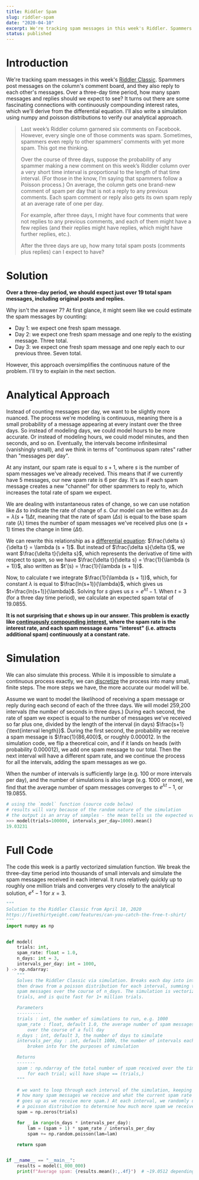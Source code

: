 ```yaml
---
title: Riddler Spam
slug: riddler-spam
date: "2020-04-10"
excerpt: We're tracking spam messages in this week's Riddler. Spammers post messages on the column's comment board, and they also reply to each other's messages. Over a three-day time period, how many spam messages and replies should we expect to see? It turns out there are some fascinating connections with continuously compounding interest rates, which we'll derive from the differential equation. I'll also write a simulation using numpy and poisson distributions to verify our analytical approach.
status: published
---
```


# Introduction

We're tracking spam messages in this week's <a href="https://fivethirtyeight.com/features/can-you-catch-the-free-t-shirt/">Riddler Classic</a>. Spammers post messages on the column's comment board, and they also reply to each other's messages. Over a three-day time period, how many spam messages and replies should we expect to see? It turns out there are some fascinating connections with continuously compounding interest rates, which we'll derive from the differential equation. I'll also write a simulation using numpy and poisson distributions to verify our analytical approach.

<blockquote>
Last week’s Riddler column garnered six comments on Facebook. However, every single one of those comments was spam. Sometimes, spammers even reply to other spammers’ comments with yet more spam. This got me thinking.

Over the course of three days, suppose the probability of any spammer making a new comment on this week’s Riddler column over a very short time interval is proportional to the length of that time interval. (For those in the know, I’m saying that spammers follow a Poisson process.) On average, the column gets one brand-new comment of spam per day that is not a reply to any previous comments. Each spam comment or reply also gets its own spam reply at an average rate of one per day.

For example, after three days, I might have four comments that were not replies to any previous comments, and each of them might have a few replies (and their replies might have replies, which might have further replies, etc.).

After the three days are up, how many total spam posts (comments plus replies) can I expect to have?

</blockquote>

# Solution

**Over a three-day period, we should expect just over 19 total spam messages, including original posts and replies.**

Why isn't the answer 7? At first glance, it might seem like we could estimate the spam messages by counting:

- Day 1: we expect one fresh spam message.
- Day 2: we expect one fresh spam message and one reply to the existing message. Three total.
- Day 3: we expect one fresh spam message and one reply each to our previous three. Seven total.

However, this approach oversimplifies the continuous nature of the problem. I'll try to explain in the next section.

# Analytical Approach

Instead of counting messages per day, we want to be slightly more nuanced. The process we're modeling is continuous, meaning there is a small probability of a message appearing at every instant over the three days. So instead of modeling days, we could model hours to be more accurate. Or instead of modeling hours, we could model minutes, and then seconds, and so on. Eventually, the intervals become infinitesimal (vanishingly small), and we think in terms of "continuous spam rates" rather than "messages per day".

At any instant, our spam rate is equal to $s+1$, where $s$ is the number of spam messages we've already received. This means that if we currently have 5 messages, our new spam rate is 6 per day. It's as if each spam message creates a new "channel" for other spammers to reply to, which increases the total rate of spam we expect.

We are dealing with instantaneous rates of change, so we can use notation like $\Delta s$ to indicate the rate of change of $s$. Our model can be written as: $\Delta s = \lambda(s+1)\Delta t$, meaning that the rate of spam ($\Delta s$) is equal to the base spam rate ($\lambda$) times the number of spam messages we've received plus one ($s + 1$) times the change in time ($\Delta t$).

We can rewrite this relationship as a <a href="https://en.wikipedia.org/wiki/Differential_equation">differential equation</a>: $\frac{\delta s}{\delta t} = \lambda (s + 1)$. But instead of $\frac{\delta s}{\delta t}$, we want $\frac{\delta t}{\delta s}$, which represents the derivative of time with respect to spam, so we have $\frac{\delta t}{\delta s} = \frac{1}{\lambda (s + 1)}$, also written as $t'(s) = \frac{1}{\lambda (s + 1)}$.

Now, to calculate $t$ we integrate $\frac{1}{\lambda (s + 1)}$, which, for constant $\lambda$ is equal to $\frac{ln(s+1)}{\lambda}$, which gives us $t=\frac{ln(s+1)}{\lambda}$. Solving for $s$ gives us $s=e^{\lambda t} - 1$. When $t=3$ (for a three day time period), we calculate an expected spam total of 19.0855.

**It is not surprising that $e$ shows up in our answer. This problem is exactly like <a href="https://en.wikipedia.org/wiki/Compound_interest#Continuous_compounding">continuously compounding interest</a>, where the spam rate is the interest rate, and each spam message earns "interest" (i.e. attracts additional spam) continuously at a constant rate.**

# Simulation

We can also simulate this process. While it is impossible to simulate a continuous process exactly, we can <a href="https://en.wikipedia.org/wiki/Discretization">discretize</a> the process into many small, finite steps. The more steps we have, the more accurate our model will be.

Assume we want to model the likelihood of receiving a spam message or reply during each second of each of the three days. We will model 259,200 intervals (the number of seconds in three days.) During each second, the rate of spam we expect is equal to the number of messages we've received so far plus one, divided by the length of the interval (in days) $\frac{s+1}{\text{interval length}}$. During the first second, the probability we receive a spam message is $\frac{1}{86,400}$, or roughly 0.000012. In the simulation code, we flip a theoretical coin, and if it lands on heads (with probability 0.000012), we add one spam message to our total. Then the next interval will have a different spam rate, and we continue the process for all the intervals, adding the spam messages as we go.

When the number of intervals is sufficiently large (e.g. 100 or more intervals per day), and the number of simulations is also large (e.g. 1000 or more), we find that the average number of spam messages converges to $e^{\lambda t} - 1$, or 19.0855.

```python
# using the `model` function (source code below)
# results will vary because of the random nature of the simulation
# the output is an array of samples - the mean tells us the expected value
>>> model(trials=100000, intervals_per_day=1000).mean()
19.03231
```

# Full Code

The code this week is a partly vectorized simulation function. We break the three-day time period into thousands of small intervals and simulate the spam messages received in each interval. It runs relatively quickly up to roughly one million trials and converges very closely to the analytical solution, $e^x-1$ for $x=3$.

```python
"""
Solution to the Riddler Classic from April 10, 2020
https://fivethirtyeight.com/features/can-you-catch-the-free-t-shirt/
"""
import numpy as np


def model(
    trials: int,
    spam_rate: float = 1.0,
    n_days: int = 3,
    intervals_per_day: int = 1000,
) -> np.ndarray:
    """
    Solves the Riddler Classic via simulation. Breaks each day into intervals,
    then draws from a poisson distribution for each interval, summing the total
    spam messages over the course of n_days. The simulation is vectorized across
    trials, and is quite fast for 1+ million trials.

    Parameters
    ----------
    trials : int, the number of simulations to run, e.g. 1000
    spam_rate : float, default 1.0, the average number of spam messages received
        over the course of a full day
    n_days : int, default 3, the number of days to simulate
    intervals_per_day : int, default 1000, the number of intervals each day is
        broken into for the purposes of simulation

    Returns
    -------
    spam : np.ndarray of the total number of spam received over the time period
        for each trial; will have shape == (trials,)
    """

    # we want to loop through each interval of the simulation, keeping track of
    # how many spam messages we receive and what the current spam rate is (which
    # goes up as we receive more spam.) At each interval, we randomly draw from
    # a poisson distribution to determine how much more spam we receive.
    spam = np.zeros(trials)

    for _ in range(n_days * intervals_per_day):
        lam = (spam + 1) * spam_rate / intervals_per_day
        spam += np.random.poisson(lam=lam)

    return spam


if __name__ == "__main__":
    results = model(1_000_000)
    print(f"Average spam: {results.mean():,.4f}")  # ~19.0512 depending on seed
```
